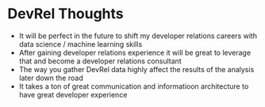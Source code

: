 # DevRel Thoughts

* It will be perfect in the future to shift my developer relations careers with data science / machine learning skills
* After gaining developer relations experience it will be great to leverage that and become a developer relations consultant
* The way you gather DevRel data highly affect the results of the analysis later down the road
* It takes a ton of great communication and informatioon architecture to have great developer experience
